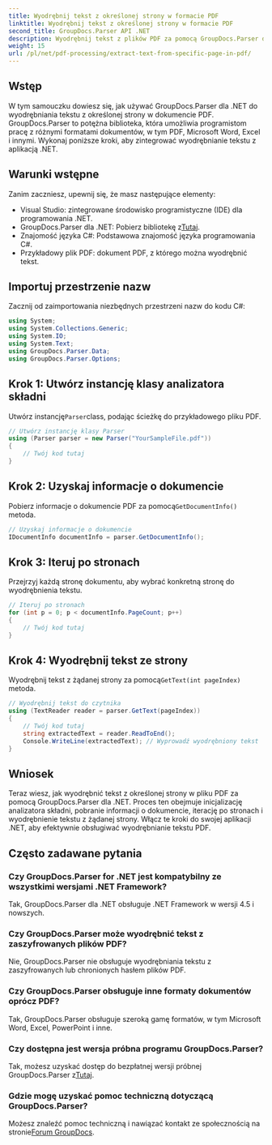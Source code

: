 ```yaml
---
title: Wyodrębnij tekst z określonej strony w formacie PDF
linktitle: Wyodrębnij tekst z określonej strony w formacie PDF
second_title: GroupDocs.Parser API .NET
description: Wyodrębnij tekst z plików PDF za pomocą GroupDocs.Parser dla .NET. Dzięki tej potężnej bibliotece możesz bez trudu pobierać określoną zawartość strony.
weight: 15
url: /pl/net/pdf-processing/extract-text-from-specific-page-in-pdf/
---
```

## Wstęp
W tym samouczku dowiesz się, jak używać GroupDocs.Parser dla .NET do wyodrębniania tekstu z określonej strony w dokumencie PDF. GroupDocs.Parser to potężna biblioteka, która umożliwia programistom pracę z różnymi formatami dokumentów, w tym PDF, Microsoft Word, Excel i innymi. Wykonaj poniższe kroki, aby zintegrować wyodrębnianie tekstu z aplikacją .NET.
## Warunki wstępne
Zanim zaczniesz, upewnij się, że masz następujące elementy:
- Visual Studio: zintegrowane środowisko programistyczne (IDE) dla programowania .NET.
-  GroupDocs.Parser dla .NET: Pobierz bibliotekę z[Tutaj](https://releases.groupdocs.com/parser/net/).
- Znajomość języka C#: Podstawowa znajomość języka programowania C#.
- Przykładowy plik PDF: dokument PDF, z którego można wyodrębnić tekst.

## Importuj przestrzenie nazw
Zacznij od zaimportowania niezbędnych przestrzeni nazw do kodu C#:
```csharp
using System;
using System.Collections.Generic;
using System.IO;
using System.Text;
using GroupDocs.Parser.Data;
using GroupDocs.Parser.Options;
```
## Krok 1: Utwórz instancję klasy analizatora składni
 Utwórz instancję`Parser`class, podając ścieżkę do przykładowego pliku PDF.
```csharp
// Utwórz instancję klasy Parser
using (Parser parser = new Parser("YourSampleFile.pdf"))
{
    // Twój kod tutaj
}
```
## Krok 2: Uzyskaj informacje o dokumencie
 Pobierz informacje o dokumencie PDF za pomocą`GetDocumentInfo()` metoda.
```csharp
// Uzyskaj informacje o dokumencie
IDocumentInfo documentInfo = parser.GetDocumentInfo();
```
## Krok 3: Iteruj po stronach
Przejrzyj każdą stronę dokumentu, aby wybrać konkretną stronę do wyodrębnienia tekstu.
```csharp
// Iteruj po stronach
for (int p = 0; p < documentInfo.PageCount; p++)
{
    // Twój kod tutaj
}
```
## Krok 4: Wyodrębnij tekst ze strony
 Wyodrębnij tekst z żądanej strony za pomocą`GetText(int pageIndex)` metoda.
```csharp
// Wyodrębnij tekst do czytnika
using (TextReader reader = parser.GetText(pageIndex))
{
    // Twój kod tutaj
    string extractedText = reader.ReadToEnd();
    Console.WriteLine(extractedText); // Wyprowadź wyodrębniony tekst
}
```

## Wniosek
Teraz wiesz, jak wyodrębnić tekst z określonej strony w pliku PDF za pomocą GroupDocs.Parser dla .NET. Proces ten obejmuje inicjalizację analizatora składni, pobranie informacji o dokumencie, iterację po stronach i wyodrębnienie tekstu z żądanej strony. Włącz te kroki do swojej aplikacji .NET, aby efektywnie obsługiwać wyodrębnianie tekstu PDF.

## Często zadawane pytania
### Czy GroupDocs.Parser for .NET jest kompatybilny ze wszystkimi wersjami .NET Framework?
Tak, GroupDocs.Parser dla .NET obsługuje .NET Framework w wersji 4.5 i nowszych.
### Czy GroupDocs.Parser może wyodrębnić tekst z zaszyfrowanych plików PDF?
Nie, GroupDocs.Parser nie obsługuje wyodrębniania tekstu z zaszyfrowanych lub chronionych hasłem plików PDF.
### Czy GroupDocs.Parser obsługuje inne formaty dokumentów oprócz PDF?
Tak, GroupDocs.Parser obsługuje szeroką gamę formatów, w tym Microsoft Word, Excel, PowerPoint i inne.
### Czy dostępna jest wersja próbna programu GroupDocs.Parser?
 Tak, możesz uzyskać dostęp do bezpłatnej wersji próbnej GroupDocs.Parser z[Tutaj](https://releases.groupdocs.com/).
### Gdzie mogę uzyskać pomoc techniczną dotyczącą GroupDocs.Parser?
 Możesz znaleźć pomoc techniczną i nawiązać kontakt ze społecznością na stronie[Forum GroupDocs](https://forum.groupdocs.com/c/parser/17).